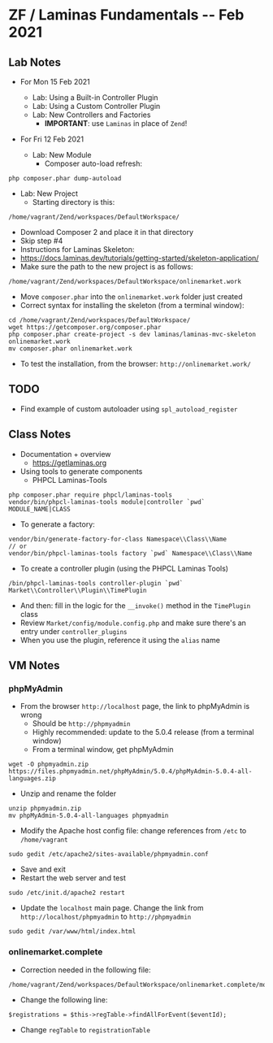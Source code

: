 # ZF / Laminas Fundamentals -- Feb 2021

## Lab Notes
* For Mon 15 Feb 2021
  * Lab: Using a Built-in Controller Plugin
  * Lab: Using a Custom Controller Plugin
  * Lab: New Controllers and Factories
    * **IMPORTANT**: use `Laminas` in place of `Zend`!

* For Fri 12 Feb 2021
  * Lab: New Module
    * Composer auto-load refresh:
```
php composer.phar dump-autoload
```
* Lab: New Project
  * Starting directory is this:
```
/home/vagrant/Zend/workspaces/DefaultWorkspace/
```
  * Download Composer 2 and place it in that directory
  * Skip step #4
  * Instructions for Laminas Skeleton: 
  * https://docs.laminas.dev/tutorials/getting-started/skeleton-application/
  * Make sure the path to the new project is as follows:
```
/home/vagrant/Zend/workspaces/DefaultWorkspace/onlinemarket.work
```
  * Move `composer.phar` into the `onlinemarket.work` folder just created
  * Correct syntax for installing the skeleton (from a terminal window):
```
cd /home/vagrant/Zend/workspaces/DefaultWorkspace/
wget https://getcomposer.org/composer.phar
php composer.phar create-project -s dev laminas/laminas-mvc-skeleton onlinemarket.work
mv composer.phar onlinemarket.work
```
  * To test the installation, from the browser: `http://onlinemarket.work/`

## TODO
* Find example of custom autoloader using `spl_autoload_register`

## Class Notes
* Documentation + overview
  * https://getlaminas.org
* Using tools to generate components
  * PHPCL Laminas-Tools
```
php composer.phar require phpcl/laminas-tools
vendor/bin/phpcl-laminas-tools module|controller `pwd` MODULE_NAME|CLASS
```
  * To generate a factory:
```
vendor/bin/generate-factory-for-class Namespace\\Class\\Name
// or
vendor/bin/phpcl-laminas-tools factory `pwd` Namespace\\Class\\Name
```
* To create a controller plugin (using the PHPCL Laminas Tools)
```
/bin/phpcl-laminas-tools controller-plugin `pwd` Market\\Controller\\Plugin\\TimePlugin
```
  * And then: fill in the logic for the `__invoke()` method in the `TimePlugin` class
  * Review `Market/config/module.config.php` and make sure there's an entry under `controller_plugins`
  * When you use the plugin, reference it using the `alias` name

## VM Notes

### phpMyAdmin
* From the browser `http://localhost` page, the link to phpMyAdmin is wrong
  * Should be `http://phpmyadmin`
  * Highly recommended: update to the 5.0.4 release (from a terminal window)
  * From a terminal window, get phpMyAdmin
```
wget -O phpmyadmin.zip https://files.phpmyadmin.net/phpMyAdmin/5.0.4/phpMyAdmin-5.0.4-all-languages.zip
```
  * Unzip and rename the folder
```
unzip phpmyadmin.zip
mv phpMyAdmin-5.0.4-all-languages phpmyadmin
```
  * Modify the Apache host config file: change references from `/etc` to `/home/vagrant`
```
sudo gedit /etc/apache2/sites-available/phpmyadmin.conf
```
  * Save and exit
  * Restart the web server and test
```
sudo /etc/init.d/apache2 restart
```
  * Update the `localhost` main page.  Change the link from `http://localhost/phpmyadmin` to `http://phpmyadmin`
```
sudo gedit /var/www/html/index.html 
```

### onlinemarket.complete
* Correction needed in the following file:
```
/home/vagrant/Zend/workspaces/DefaultWorkspace/onlinemarket.complete/modules/Events/src/Controller/AdminController.php
```
* Change the following line:
```
$registrations = $this->regTable->findAllForEvent($eventId);
```
  * Change `regTable` to `registrationTable`

